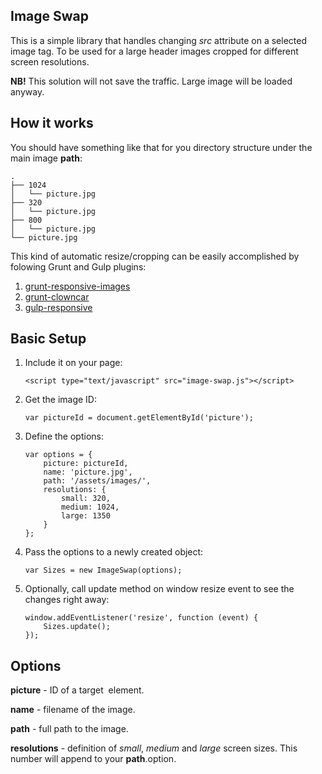 Image Swap
----------
This is a simple library that handles changing *src* attribute on a selected image tag. To be used for a large header images cropped for different screen resolutions.

**NB!** This solution will not save the traffic. Large image will be loaded anyway.

How it works
------------

You should have something like that for you directory structure under the main image **path**:

    .
    ├── 1024
    │   └── picture.jpg
    ├── 320
    │   └── picture.jpg
    ├── 800
    │   └── picture.jpg
    └── picture.jpg

This kind of automatic resize/cropping can be easily accomplished by folowing Grunt and Gulp plugins:

 1. [grunt-responsive-images](https://github.com/andismith/grunt-responsive-images)
 2. [grunt-clowncar](https://npmjs.org/package/grunt-clowncar)
 3. [gulp-responsive](https://github.com/mahnunchik/gulp-responsive)



Basic Setup
----------
 1. Include it on your page:	 

        <script type="text/javascript" src="image-swap.js"></script>

 2. Get the image ID: 

        var pictureId = document.getElementById('picture');

 3. Define the options:
	
        var options = {
            picture: pictureId,
            name: 'picture.jpg',
            path: '/assets/images/',
            resolutions: {
                small: 320,
                medium: 1024,
                large: 1350
            }
        };

 4. Pass the options to a newly created object:

        var Sizes = new ImageSwap(options);

 5. Optionally, call update method on window resize event to see the changes right away:
 
        window.addEventListener('resize', function (event) {
            Sizes.update();
        });

Options
-------

**picture** - ID of a target <img> element.

**name** - filename of the image.

**path** - full path to the image.

**resolutions** - definition of *small*, *medium* and *large* screen sizes. This number will append to your **path**.option.